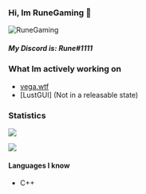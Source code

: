 ### Hi, Im RuneGaming 👋

<p><img src="https://komarev.com/ghpvc/?username=RuneGaming" alt="RuneGaming"/></p>

##### My Discord is: Rune#1111

### What Im actively working on
 * [vega.wtf](https://vega.wtf)
 * [LustGUI] (Not in a releasable state)
 
### Statistics 
<p><img" src="https://github-readme-stats.vercel.app/api/top-langs/?username=RemainingToast&layout=compact&theme=dark"></p>
<p><img align="center" src="https://github-readme-stats.vercel.app/api?username=RuneGaming&show_icons=true&theme=dark"></p>
<p><img align="center" s<p align="center"><img align="center" src="https://github-readme-stats.vercel.app/api/top-langs/?username=RuneGaming&layout=compact&theme=dark"></p>
  
#### Languages I know
 - C++ 
 
